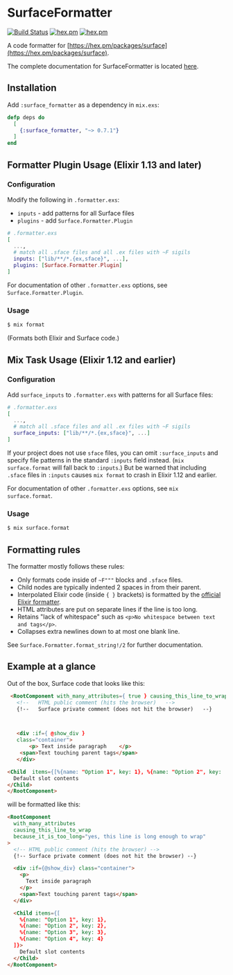 # SurfaceFormatter

[![Build Status](https://github.com/surface-ui/surface_formatter/workflows/CI/badge.svg)](https://github.com/surface-ui/surface_formatter/actions?query=workflow%3A%22CI%22)
[![hex.pm](https://img.shields.io/hexpm/v/surface_formatter.svg)](https://hex.pm/packages/surface_formatter)
[![hex.pm](https://img.shields.io/hexpm/l/surface_formatter.svg)](https://hex.pm/packages/surface_formatter)

A code formatter for [https://hex.pm/packages/surface](https://hex.pm/packages/surface).

The complete documentation for SurfaceFormatter is located [here](https://hexdocs.pm/surface_formatter/).

## Installation

Add `:surface_formatter` as a dependency in `mix.exs`:

```elixir
defp deps do
  [
    {:surface_formatter, "~> 0.7.1"}
  ]
end
```

## Formatter Plugin Usage (Elixir 1.13 and later)

### Configuration

Modify the following in `.formatter.exs`:

- `inputs`  - add patterns for all Surface files
- `plugins` - add `Surface.Formatter.Plugin`

```elixir
# .formatter.exs
[
  ...,
  # match all .sface files and all .ex files with ~F sigils
  inputs: ["lib/**/*.{ex,sface}", ...],
  plugins: [Surface.Formatter.Plugin]
]
```

For documentation of other `.formatter.exs` options, see `Surface.Formatter.Plugin`.

### Usage

```bash
$ mix format
```

(Formats both Elixir and Surface code.)

## Mix Task Usage (Elixir 1.12 and earlier)

### Configuration

Add `surface_inputs` to `.formatter.exs` with patterns for all Surface files:

```elixir
# .formatter.exs
[
  ...,
  # match all .sface files and all .ex files with ~F sigils
  surface_inputs: ["lib/**/*.{ex,sface}", ...]
]
```

If your project does not use `sface` files, you can omit `:surface_inputs` and
specify file patterns in the standard `:inputs` field instead. (`mix
surface.format` will fall back to `:inputs`.) But be warned that including
`.sface` files in `:inputs` causes `mix format` to crash in Elixir 1.12 and
earlier.

For documentation of other `.formatter.exs` options, see `mix surface.format`.

### Usage

```bash
$ mix surface.format
```

## Formatting rules

The formatter mostly follows these rules:

- Only formats code inside of `~F"""` blocks and `.sface` files.
- Child nodes are typically indented 2 spaces in from their parent.
- Interpolated Elixir code (inside `{ }` brackets) is formatted by the
  [official Elixir formatter](https://hexdocs.pm/elixir/Code.html#format_string!/2).
- HTML attributes are put on separate lines if the line is too long.
- Retains "lack of whitespace" such as `<p>No whitespace between text and tags</p>`.
- Collapses extra newlines down to at most one blank line.

See `Surface.Formatter.format_string!/2` for further documentation.

## Example at a glance

Out of the box, Surface code that looks like this:

```html
 <RootComponent with_many_attributes={ true } causing_this_line_to_wrap={ true} because_it_is_too_long={ "yes, this line is long enough to wrap" }>
   <!--   HTML public comment (hits the browser)   -->
   {!--   Surface private comment (does not hit the browser)   --}



   <div :if={ @show_div }
   class="container">
       <p> Text inside paragraph    </p>
    <span>Text touching parent tags</span>
   </div>

<Child  items={[%{name: "Option 1", key: 1}, %{name: "Option 2", key:  2},    %{name: "Option 3", key: 3}, %{name: "Option 4", key: 4}]}>
  Default slot contents
</Child>
</RootComponent>
```

will be formatted like this:

```html
<RootComponent
  with_many_attributes
  causing_this_line_to_wrap
  because_it_is_too_long="yes, this line is long enough to wrap"
>
  <!-- HTML public comment (hits the browser) -->
  {!-- Surface private comment (does not hit the browser) --}

  <div :if={@show_div} class="container">
    <p>
      Text inside paragraph
    </p>
    <span>Text touching parent tags</span>
  </div>

  <Child items={[
    %{name: "Option 1", key: 1},
    %{name: "Option 2", key: 2},
    %{name: "Option 3", key: 3},
    %{name: "Option 4", key: 4}
  ]}>
    Default slot contents
  </Child>
</RootComponent>
```
